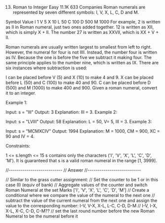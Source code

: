 13. Roman to Integer
    Easy
    11.1K
    633
    Companies
    Roman numerals are represented by seven different symbols: I, V, X, L, C, D and M.

Symbol Value
I 1
V 5
X 10
L 50
C 100
D 500
M 1000
For example, 2 is written as II in Roman numeral, just two ones added together. 12 is written as XII, which is simply X + II. The number 27 is written as XXVII, which is XX + V + II.

Roman numerals are usually written largest to smallest from left to right. However, the numeral for four is not IIII. Instead, the number four is written as IV. Because the one is before the five we subtract it making four. The same principle applies to the number nine, which is written as IX. There are six instances where subtraction is used:

I can be placed before V (5) and X (10) to make 4 and 9.
X can be placed before L (50) and C (100) to make 40 and 90.
C can be placed before D (500) and M (1000) to make 400 and 900.
Given a roman numeral, convert it to an integer.

Example 1:

Input: s = "III"
Output: 3
Explanation: III = 3.
Example 2:

Input: s = "LVIII"
Output: 58
Explanation: L = 50, V= 5, III = 3.
Example 3:

Input: s = "MCMXCIV"
Output: 1994
Explanation: M = 1000, CM = 900, XC = 90 and IV = 4.

Constraints:

1 <= s.length <= 15
s contains only the characters ('I', 'V', 'X', 'L', 'C', 'D', 'M').
It is guaranteed that s is a valid roman numeral in the range [1, 3999].

//---------------------------
// Answer
//---------------------------

// Similar to the grass cutter assignment:
// Set the counter to be 1 or in this case (I) (equiv of bank)
// Aggregate values of the counter and switch Roman Numeral at the set Marks ['I', 'V', 'X', 'L', 'C', 'D', 'M']
// Create a conditional where we compare the value of the numeral to the next one
// subtract the value of the current numeral from the next one and assign the value to the corresponding number: I-V, V-X, X-L, L-C, C-D, D-M
// I-V, I-X, X-L, X-C, C-D, C-M??
// set the last round number before the new Roman Numeral to be the numeral before it
